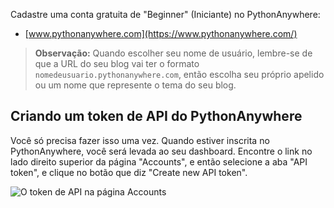Cadastre uma conta gratuita de "Beginner" (Iniciante) no PythonAnywhere:

* [www.pythonanywhere.com](https://www.pythonanywhere.com/)

> **Observação:** Quando escolher seu nome de usuário, lembre-se de que a URL do seu blog vai ter o formato `nomedeusuario.pythonanywhere.com`, então escolha seu próprio apelido ou um nome que represente o tema do seu blog.

## Criando um token de API do PythonAnywhere

Você só precisa fazer isso uma vez. Quando estiver inscrita no PythonAnywhere, você será levada ao seu dashboard. Encontre o link no lado direito superior da página "Accounts", e então selecione a aba "API token", e clique no botão que diz "Create new API token".

![O token de API na página Accounts](images/pythonanywhere_create_api_token.png)